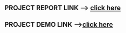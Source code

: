 ## PROJECT REPORT LINK --> [click here](https://drive.google.com/file/d/1mZax8TzplmfJgOAdnM97VDfIj0w2VI1S/view?usp=share_link)

## PROJECT DEMO LINK  -->[click here](https://youtu.be/X5IsG6qiDbg) 
